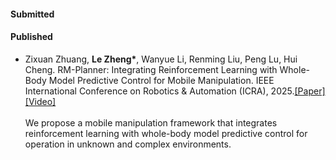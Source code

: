 #### Submitted



#### Published

- Zixuan Zhuang, <strong>Le Zheng*</strong>, Wanyue Li, Renming Liu, Peng Lu, Hui Cheng. RM-Planner: Integrating Reinforcement Learning with Whole-Body Model Predictive Control for Mobile Manipulation. IEEE International Conference on Robotics & Automation (ICRA), 2025.[[Paper]](https://www.semanticscholar.org/paper/RM-Planner%3A-Integrating-Reinforcement-Learning-with-Zhuang-Zheng/9c61cbb5b2a0077563f687de93de555ed3d423bf)[[Video]](https://www.bilibili.com/video/BV1atQ6YqEdm/?spm_id_from=333.1387.homepage.video_card.click&vd_source=61b28f304640efcf0f36e45bc0e5e521)<br><br>
We propose a mobile manipulation framework that integrates reinforcement learning with whole-body model predictive control for operation in unknown and complex environments.


